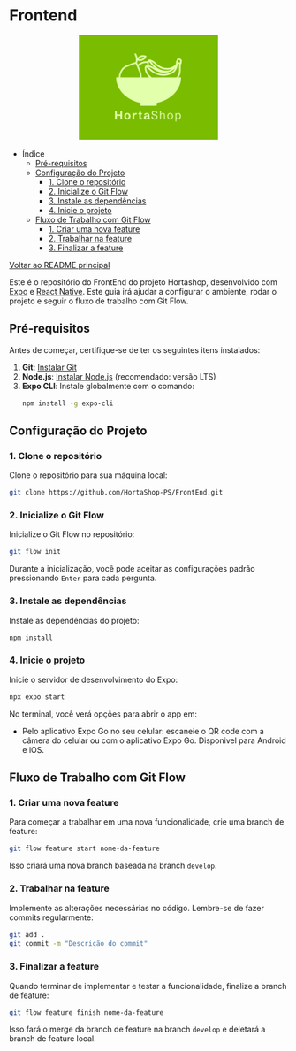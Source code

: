 # Frontend

<div align="center">
  <img src="/assets/images/logo/hortaShop.png" alt="logo" style="height: 5cm;">
</div>

- Índice
  - [Pré-requisitos](#pré-requisitos)
  - [Configuração do Projeto](#configuração-do-projeto)
    - [1. Clone o repositório](#1-clone-o-repositório)
    - [2. Inicialize o Git Flow](#2-inicialize-o-git-flow)
    - [3. Instale as dependências](#3-instale-as-dependências)
    - [4. Inicie o projeto](#4-inicie-o-projeto)
  - [Fluxo de Trabalho com Git Flow](#fluxo-de-trabalho-com-git-flow)
    - [1. Criar uma nova feature](#1-criar-uma-nova-feature)
    - [2. Trabalhar na feature](#2-trabalhar-na-feature)
    - [3. Finalizar a feature](#3-finalizar-a-feature)


[Voltar ao README principal](https://github.com/HortaShop-PS)


Este é o repositório do FrontEnd do projeto Hortashop, desenvolvido com [Expo](https://expo.dev) e [React Native](https://reactnative.dev/). Este guia irá ajudar a configurar o ambiente, rodar o projeto e seguir o fluxo de trabalho com Git Flow.

## Pré-requisitos

Antes de começar, certifique-se de ter os seguintes itens instalados:

1. **Git**: [Instalar Git](https://git-scm.com/)
2. **Node.js**: [Instalar Node.js](https://nodejs.org/) (recomendado: versão LTS)
3. **Expo CLI**: Instale globalmente com o comando:
   ```bash
   npm install -g expo-cli
   ```

## Configuração do Projeto

### 1. Clone o repositório

Clone o repositório para sua máquina local:

```bash
git clone https://github.com/HortaShop-PS/FrontEnd.git
```

### 2. Inicialize o Git Flow

Inicialize o Git Flow no repositório:

```bash
git flow init
```

Durante a inicialização, você pode aceitar as configurações padrão pressionando `Enter` para cada pergunta.

### 3. Instale as dependências

Instale as dependências do projeto:

```bash
npm install
```

### 4. Inicie o projeto

Inicie o servidor de desenvolvimento do Expo:

```bash
npx expo start
```

No terminal, você verá opções para abrir o app em:

- Pelo aplicativo Expo Go no seu celular: escaneie o QR code com a câmera do celular ou com o aplicativo Expo Go. Disponivel para Android e iOS.

## Fluxo de Trabalho com Git Flow

### 1. Criar uma nova feature

Para começar a trabalhar em uma nova funcionalidade, crie uma branch de feature:

```bash
git flow feature start nome-da-feature
```

Isso criará uma nova branch baseada na branch `develop`.

### 2. Trabalhar na feature

Implemente as alterações necessárias no código. Lembre-se de fazer commits regularmente:

```bash
git add .
git commit -m "Descrição do commit"
```

### 3. Finalizar a feature

Quando terminar de implementar e testar a funcionalidade, finalize a branch de feature:

```bash
git flow feature finish nome-da-feature
```

Isso fará o merge da branch de feature na branch `develop` e deletará a branch de feature local.

